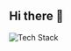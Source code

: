 ## Hi there 👋

![Tech Stack](https://skillicons.dev/icons?i=js,typescript,react,nodejs,python,docker)
